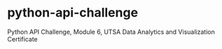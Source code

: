 # python-api-challenge
Python API Challenge, Module 6, UTSA Data Analytics and Visualization Certificate
